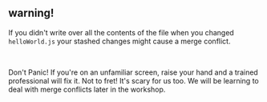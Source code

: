 ##  warning!

If you didn't write over all the contents of the file when you changed `helloWorld.js` your stashed changes might cause a merge conflict.

<br>

Don't Panic! If you're on an unfamiliar screen, raise your hand and a trained professional will fix it. Not to fret! It's scary for us too. We will be learning to deal with merge conflicts later in the workshop. <!-- .element: class="fragment" data-fragment-index="1" -->
